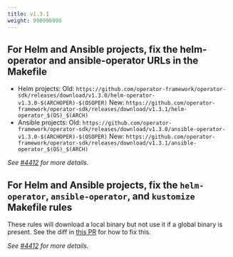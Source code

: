 ```yaml
---
title: v1.3.1
weight: 998996999
---
```


## For Helm and Ansible projects, fix the helm-operator and ansible-operator URLs in the Makefile

- Helm projects:
	Old: `https://github.com/operator-framework/operator-sdk/releases/download/v1.3.0/helm-operator-v1.3.0-$(ARCHOPER)-$(OSOPER)`
	New: `https://github.com/operator-framework/operator-sdk/releases/download/v1.3.1/helm-operator_$(OS)_$(ARCH)`
- Ansible projects:
	Old: `https://github.com/operator-framework/operator-sdk/releases/download/v1.3.0/ansible-operator-v1.3.0-$(ARCHOPER)-$(OSOPER)`
	New: `https://github.com/operator-framework/operator-sdk/releases/download/v1.3.1/ansible-operator_$(OS)_$(ARCH)`

_See [#4412](https://github.com/operator-framework/operator-sdk/pull/4412) for more details._

## For Helm and Ansible projects, fix the `helm-operator`, `ansible-operator`, and `kustomize` Makefile rules

These rules will download a local binary but not use it if a global binary is present.
See the diff in [this PR](https://github.com/operator-framework/operator-sdk/pull/4407) for how to fix this.

_See [#4412](https://github.com/operator-framework/operator-sdk/pull/4412) for more details._
